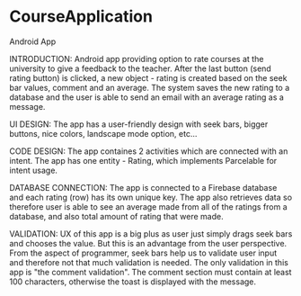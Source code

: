 # CourseApplication
Android App

INTRODUCTION:
Android app providing option to rate courses at the university to give a feedback to the teacher. 
After the last button (send rating button) is clicked, a new object - rating is created based on the seek bar values, comment and an average. 
The system saves the new rating to a database and the user is able to send an email with an average rating as a message.

UI DESIGN:
The app has a user-friendly design with seek bars, bigger buttons, nice colors, landscape mode option, etc...

CODE DESIGN:
The app containes 2 activities which are connected with an intent. The app has one entity - Rating, which implements Parcelable for intent usage. 

DATABASE CONNECTION:
The app is connected to a Firebase database and each rating (row) has its own unique key. The app also retrieves data so therefore user is able to see an average made from all of the ratings from a database, and also total amount of rating that were made.

VALIDATION:
UX of this app is a big plus as user just simply drags seek bars and chooses the value. But this is an advantage from the user perspective. From the aspect of programmer, seek bars help us to validate user input and therefore not that much validation is needed. 
The only validation in this app is "the comment validation". The comment section must contain at least 100 characters, otherwise the toast is displayed with the message. 
